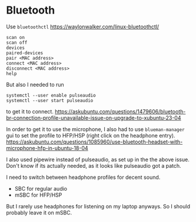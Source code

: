 # Bluetooth

Use `bluetoothctl` https://waylonwalker.com/linux-bluetoothctl/

```
scan on
scan off
devices
paired-devices
pair <MAC address>
connect <MAC address>
disconnect <MAC address>
help
```

But also I needed to run
```
systemctl --user enable pulseaudio
systemctl --user start pulseaudio
```
to get it to connect. https://askubuntu.com/questions/1479606/bluetooth-br-connection-profile-unavailable-issue-on-upgrade-to-xubuntu-23-04

In order to get it to use the microphone, I also had to use `blueman-manager` gui to set the profile to HFP/HSP (right click on the headphone entry). https://askubuntu.com/questions/1085960/use-bluetooth-headset-with-microphone-hfp-in-ubuntu-18-04

I also used pipewire instead of pulseaudio, as set up in the the above issue. Don't know if its actually needed, as it looks like pulseaudio got a patch.

I need to switch between headphone profiles for decent sound.
- SBC for regular audio
- mSBC for HFP/HSP

But I rarely use headphones for listening on my laptop anyways. So I should probably leave it on mSBC.
